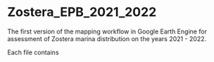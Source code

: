 # Zostera_EPB_2021_2022
The first version of the mapping workflow in Google Earth Engine for assessment of Zostera marina distribution on the years 2021 - 2022.

Each file contains 

